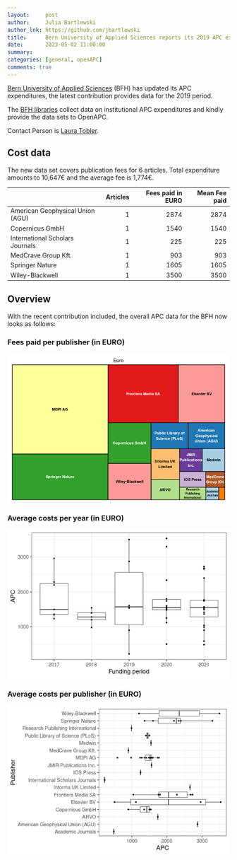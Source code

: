 ```yaml
---
layout:     post
author:     Julia Bartlewski
author_lnk: https://github.com/jbartlewski
title:      Bern University of Applied Sciences reports its 2019 APC expenditures
date:       2023-05-02 11:00:00
summary:    
categories: [general, openAPC]
comments: true
---
```





[Bern University of Applied Sciences](http://www.bfh.ch/) (BFH) has updated its APC expenditures, the latest contribution provides data for the 2019 period.

The [BFH libraries](http://www.bfh.ch/bibliotheken) collect data on institutional APC expenditures and kindly provide the data sets to OpenAPC.

Contact Person is [Laura Tobler](mailto:laura.tobler@bfh.ch).

## Cost data



The new data set covers publication fees for 6 articles. Total expenditure amounts to 10,647€ and the average fee is 1,774€.


|                                 | Articles| Fees paid in EURO| Mean Fee paid|
|:--------------------------------|--------:|-----------------:|-------------:|
|American Geophysical Union (AGU) |        1|              2874|          2874|
|Copernicus GmbH                  |        1|              1540|          1540|
|International Scholars Journals  |        1|               225|           225|
|MedCrave Group Kft.              |        1|               903|           903|
|Springer Nature                  |        1|              1605|          1605|
|Wiley-Blackwell                  |        1|              3500|          3500|

## Overview

With the recent contribution included, the overall APC data for the BFH now looks as follows:

### Fees paid per publisher (in EURO)

![plot of chunk tree_bfh_2023_05_02_full](/figure/tree_bfh_2023_05_02_full-1.png)

###  Average costs per year (in EURO)

![plot of chunk box_bfh_2023_05_02_year_full](/figure/box_bfh_2023_05_02_year_full-1.png)


###  Average costs per publisher (in EURO)

![plot of chunk box_bfh_2023_05_02_publisher_full](/figure/box_bfh_2023_05_02_publisher_full-1.png)
